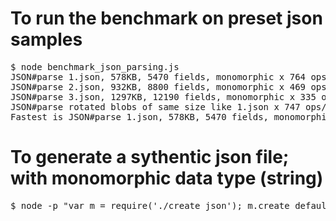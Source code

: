 # To run the benchmark on preset json samples
<pre>
$ node benchmark_json_parsing.js
JSON#parse 1.json, 578KB, 5470 fields, monomorphic x 764 ops/sec ±0.90% (89 runs sampled)
JSON#parse 2.json, 932KB, 8800 fields, monomorphic x 469 ops/sec ±0.63% (89 runs sampled)
JSON#parse 3.json, 1297KB, 12190 fields, monomorphic x 335 ops/sec ±0.85% (88 runs sampled)
JSON#parse rotated blobs of same size like 1.json x 747 ops/sec ±1.37% (90 runs sampled)
Fastest is JSON#parse 1.json, 578KB, 5470 fields, monomorphic
</pre>

# To generate a sythentic json file; with monomorphic data type (string)
<pre>
$ node -p "var m = require('./create_json'); m.create_default_json();"
</pre>
